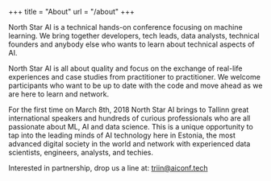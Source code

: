 +++
title = "About"
url = "/about"
+++

North Star AI is a technical hands-on conference focusing on machine learning. We bring together developers, tech leads, data analysts, technical founders and anybody else who wants to learn about technical aspects of AI.

North Star AI is all about quality and focus on the exchange of real-life experiences and case studies from practitioner to practitioner.  We welcome participants who want to be up to date with the code and move ahead as we are here to learn and network.

For the first time on March 8th, 2018 North Star AI brings to Tallinn great international speakers and hundreds of curious professionals who are all passionate about ML, AI and data science.  This is a unique opportunity to tap into the leading minds of AI technology here in Estonia, the most advanced digital society in the world and network with experienced data scientists, engineers, analysts, and techies.

Interested in partnership, drop us a line at: triin@aiconf.tech
